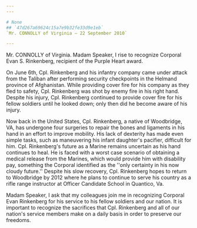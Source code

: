```yaml
---
---

# None
## `47d267a69624c15a7e9b32fe33d9e1eb`
`Mr. CONNOLLY of Virginia — 22 September 2010`

---
```



Mr. CONNOLLY of Virginia. Madam Speaker, I rise to recognize Corporal 
Evan S. Rinkenberg, recipient of the Purple Heart award.

On June 6th, Cpl. Rinkenberg and his infantry company came under 
attack from the Taliban after performing security checkpoints in the 
Helmand province of Afghanistan. While providing cover fire for his 
company as they fled to safety, Cpl. Rinkenberg was shot by enemy fire 
in his right hand. Despite his injury, Cpl. Rinkenberg continued to 
provide cover fire for his fellow soldiers until he looked down; only 
then did he become aware of his injury.

Now back in the United States, Cpl. Rinkenberg, a native of 
Woodbridge, VA, has undergone four surgeries to repair the bones and 
ligaments in his hand in an effort to improve mobility. His lack of 
dexterity has made even simple tasks, such as maneuvering his infant 
daughter's pacifier, difficult for him. Cpl. Rinkenberg's future as a 
Marine remains uncertain as his hand continues to heal. He is faced 
with a worst case scenario of obtaining a medical release from the 
Marines, which would provide him with disability pay, something the 
Corporal identified as the ''only certainty in his now cloudy future.'' 
Despite his slow recovery, Cpl. Rinkenberg hopes to return to 
Woodbridge by 2012 where he plans to continue to serve his country as a 
rifle range instructor at Officer Candidate School in Quantico, Va.

Madam Speaker, I ask that my colleagues join me in recognizing 
Corporal Evan Rinkenberg for his service to his fellow soldiers and our 
nation. It is important to recognize the sacrifices that Cpl. 
Rinkenberg and all of our nation's service members make on a daily 
basis in order to preserve our freedoms.

